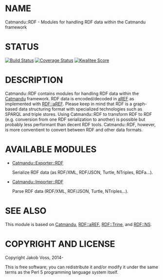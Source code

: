 # NAME

Catmandu::RDF - Modules for handling RDF data within the Catmandu framework

# STATUS

[![Build Status](https://travis-ci.org/LibreCat/Catmandu-RDF.png)](https://travis-ci.org/LibreCat/Catmandu-RDF)
[![Coverage Status](https://coveralls.io/repos/LibreCat/Catmandu-RDF/badge.png)](https://coveralls.io/r/LibreCat/Catmandu-RDF)
[![Kwalitee Score](http://cpants.cpanauthors.org/dist/Catmandu-RDF.png)](http://cpants.cpanauthors.org/dist/Catmandu-RDF)

# DESCRIPTION

Catmandu::RDF contains modules for handling RDF data within the [Catmandu](https://metacpan.org/pod/Catmandu)
framework. RDF data is encoded/decoded in [aREF](http://gbv.github.io/aREF/) as
implemented with [RDF::aREF](https://metacpan.org/pod/RDF::aREF). Please keep in mind that RDF is a graph-based
data structuring format with specialized technologies such as SPARQL and triple
stores.  Using Catmandu::RDF to transform RDF to RDF (e.g. conversion from one
RDF serialization to another) is possible but probably less performant than
decent RDF tools. Catmandu::RDF, however, is more conventient to convert
between RDF and  other data formats.

# AVAILABLE MODULES

- [Catmandu::Exporter::RDF](https://metacpan.org/pod/Catmandu::Exporter::RDF)

    Serialize RDF data (as RDF/XML, RDF/JSON, Turtle, NTriples, RDFa...).

- [Catmandu::Importer::RDF](https://metacpan.org/pod/Catmandu::Importer::RDF)

    Parse RDF data (RDF/XML, RDF/JSON, Turtle, NTriples...).

# SEE ALSO

This module is based on [Catmandu](https://metacpan.org/pod/Catmandu), [RDF::aREF](https://metacpan.org/pod/RDF::aREF), [RDF::Trine](https://metacpan.org/pod/RDF::Trine), and
[RDF::NS](https://metacpan.org/pod/RDF::NS).

# COPYRIGHT AND LICENSE

Copyright Jakob Voss, 2014-

This is free software; you can redistribute it and/or modify it under the same
terms as the Perl 5 programming language system itself.
